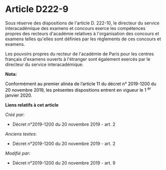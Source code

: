 # Article D222-9

Sous réserve des dispositions de l'article D. 222-10, le directeur du service interacadémique des examens et concours exerce
les compétences propres des recteurs d'académie relatives à l'organisation des concours et examens telles qu'elles sont
définies par les règlements de ces concours et examens.

Les pouvoirs propres du recteur de l'académie de Paris pour les centres français d'examens ouverts à l'étranger sont
également exercés par le directeur du service interacadémique.

**Nota:**

<font color="black">Conformément au premier alinéa de l’article 11 du décret n° 2019-1200 du 20 novembre 2019, les présentes
dispositions entrent en vigueur le 1
    <sup>er</sup> janvier 2020.</font>

**Liens relatifs à cet article**

_Créé par_:

  - Décret n°2019-1200 du 20 novembre 2019 - art. 2

_Anciens textes_:

  - Décret n°2019-1200 du 20 novembre 2019 - art. 2

_Modifié par_:

  - Décret n°2019-1200 du 20 novembre 2019 - art. 9
